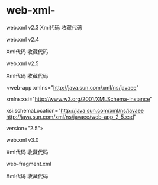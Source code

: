 # web-xml-
web.xml v2.3
Xml代码  收藏代码
<?xml version="1.0" encoding="ISO-8859-1"?>  
<!DOCTYPE web-app PUBLIC "-//Sun Microsystems, Inc.//DTD Web Application 2.3//EN" "http://java.sun.com/dtd/web-app_2_3.dtd">  
   
<web-app>  
   
</web-app>  
 
web.xml v2.4
 
Xml代码  收藏代码
<?xml version="1.0" encoding="UTF-8"?>  
<web-app id="WebApp_9" version="2.4" xmlns="http://java.sun.com/xml/ns/j2ee"   
    xmlns:xsi="http://www.w3.org/2001/XMLSchema-instance"  
    xsi:schemaLocation="http://java.sun.com/xml/ns/j2ee http://java.sun.com/xml/ns/j2ee/web-app_2_4.xsd">  
   
</web-app>  
 
web.xml v2.5
 
Xml代码  收藏代码
<?xml version="1.0" encoding="UTF-8"?>  
   
<web-app xmlns="http://java.sun.com/xml/ns/javaee"  
   
xmlns:xsi="http://www.w3.org/2001/XMLSchema-instance"  
   
xsi:schemaLocation="http://java.sun.com/xml/ns/javaee http://java.sun.com/xml/ns/javaee/web-app_2_5.xsd"  
   
version="2.5">  
   
</web-app>  
 
web.xml v3.0
 
Xml代码  收藏代码
<?xml version="1.0" encoding="UTF-8"?>  
   
<web-app  
        version="3.0"  
        xmlns="http://java.sun.com/xml/ns/javaee"  
        xmlns:xsi="http://www.w3.org/2001/XMLSchema-instance"  
        xsi:schemaLocation="http://java.sun.com/xml/ns/javaee http://java.sun.com/xml/ns/javaee/web-app_3_0.xsd">  
   
</web-app>  
 
 
web-fragment.xml
 
Xml代码  收藏代码
<web-fragment xmlns="http://java.sun.com/xml/ns/javaee"  
              xmlns:xsi="http://www.w3.org/2001/XMLSchema-instance"  
              xsi:schemaLocation="  
        http://java.sun.com/xml/ns/javaee http://java.sun.com/xml/ns/javaee/web-fragment_3_0.xsd" version="3.0">  
   
</web-fragment>  
 
